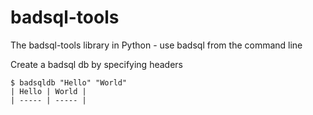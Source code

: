 # badsql-tools
The badsql-tools library in Python - use badsql from the command line

Create a badsql db by specifying headers

```
$ badsqldb "Hello" "World"
| Hello | World |
| ----- | ----- |
```
